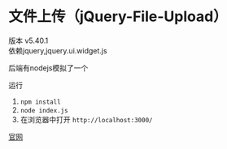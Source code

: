 # 文件上传（jQuery-File-Upload）

版本 v5.40.1     
依赖jquery,jquery.ui.widget.js

后端有nodejs模拟了一个

运行
1. `npm install`
1. `node index.js`
1. 在浏览器中打开 `http://localhost:3000/`


[官网](https://github.com/blueimp/jQuery-File-Upload/)    